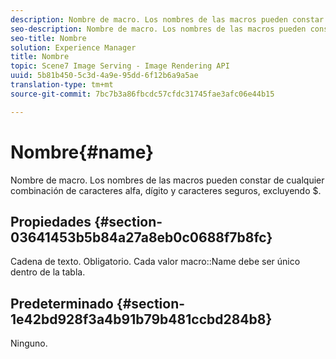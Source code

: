 ```yaml
---
description: Nombre de macro. Los nombres de las macros pueden constar de cualquier combinación de caracteres alfa, dígito y caracteres seguros, excluyendo $.
seo-description: Nombre de macro. Los nombres de las macros pueden constar de cualquier combinación de caracteres alfa, dígito y caracteres seguros, excluyendo $.
seo-title: Nombre
solution: Experience Manager
title: Nombre
topic: Scene7 Image Serving - Image Rendering API
uuid: 5b81b450-5c3d-4a9e-95dd-6f12b6a9a5ae
translation-type: tm+mt
source-git-commit: 7bc7b3a86fbcdc57cfdc31745fae3afc06e44b15

---
```



# Nombre{#name}

Nombre de macro. Los nombres de las macros pueden constar de cualquier combinación de caracteres alfa, dígito y caracteres seguros, excluyendo $.

## Propiedades {#section-03641453b5b84a27a8eb0c0688f7b8fc}

Cadena de texto. Obligatorio. Cada valor macro::Name debe ser único dentro de la tabla.

## Predeterminado {#section-1e42bd928f3a4b91b79b481ccbd284b8}

Ninguno.

